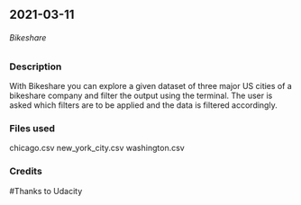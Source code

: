 ## 2021-03-11

###### Bikeshare

### Description
With Bikeshare you can explore a given dataset of three major US cities
of a bikeshare company and filter the output using the terminal.
The user is asked which filters are to be applied and
the data is filtered accordingly.

### Files used
chicago.csv
new_york_city.csv
washington.csv

### Credits
#Thanks to Udacity
